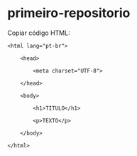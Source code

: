 # primeiro-repositorio

Copiar código HTML:

```
<html lang="pt-br">

    <head>

        <meta charset="UTF-8">

    </head>

    <body>

        <h1>TITULO</h1>

        <p>TEXTO</p>

    </body>
  
</html>

```
